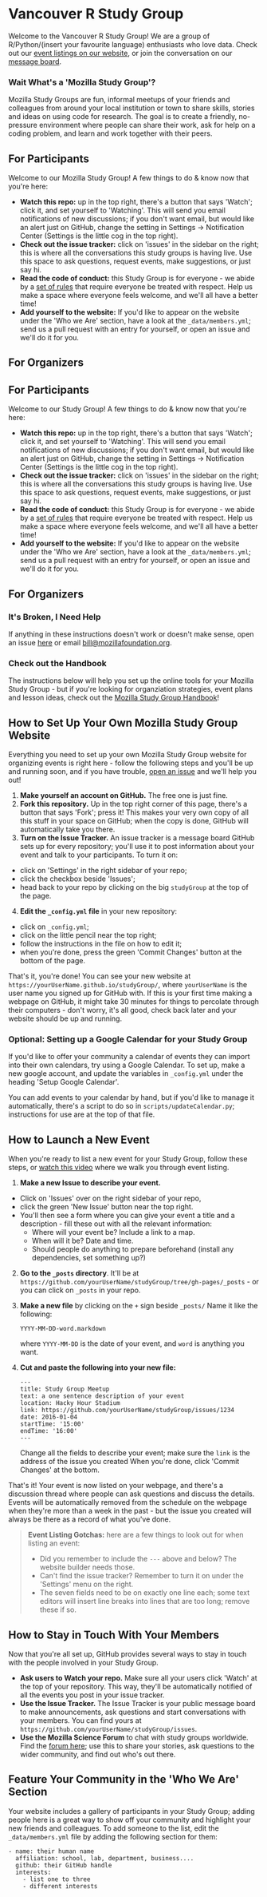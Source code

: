 Vancouver R Study Group
=======================

Welcome to the Vancouver R Study Group! We are a group of R/Python/(insert your favourite language) enthusiasts who love data. Check out our [event listings on our website](http://minisciencegirl.github.io/studyGroup/), or join the conversation on our [message board](https://github.com/minisciencegirl/studyGroup/issues).

### Wait What's a 'Mozilla Study Group'?

Mozilla Study Groups are fun, informal meetups of your friends and colleagues from around your local institution or town to share skills, stories and ideas on using code for research. The goal is to create a friendly, no-pressure environment where people can share their work, ask for help on a coding problem, and learn and work together with their peers.

## For Participants

Welcome to our Mozilla Study Group! A few things to do & know now that you're here:

 - **Watch this repo:** up in the top right, there's a button that says 'Watch'; click it, and set yourself to 'Watching'. This will send you email notifications of new discussions; if you don't want email, but would like an alert just on GitHub, change the setting in Settings -> Notification Center (Settings is the little cog in the top right).
 - **Check out the issue tracker:** click on 'issues' in the sidebar on the right; this is where all the conversations this study groups is having live. Use this space to ask questions, request events, make suggestions, or just say hi.
 - **Read the code of conduct:** this Study Group is for everyone - we abide by a [set of rules](https://www.mozillascience.org/code-of-conduct/) that require everyone be treated with respect. Help us make a space where everyone feels welcome, and we'll all have a better time!
 - **Add yourself to the website:** If you'd like to appear on the website under the 'Who we Are' section, have a look at the `_data/members.yml`; send us a pull request with an entry for yourself, or open an issue and we'll do it for you.

## For Organizers

## For Participants

Welcome to our Study Group! A few things to do & know now that you're here:

 - **Watch this repo:** up in the top right, there's a button that says 'Watch'; click it, and set yourself to 'Watching'. This will send you email notifications of new discussions; if you don't want email, but would like an alert just on GitHub, change the setting in Settings -> Notification Center (Settings is the little cog in the top right).
 - **Check out the issue tracker:** click on 'issues' in the sidebar on the right; this is where all the conversations this study groups is having live. Use this space to ask questions, request events, make suggestions, or just say hi.
 - **Read the code of conduct:** this Study Group is for everyone - we abide by a [set of rules](https://www.mozillascience.org/code-of-conduct/) that require everyone be treated with respect. Help us make a space where everyone feels welcome, and we'll all have a better time!
 - **Add yourself to the website:** If you'd like to appear on the website under the 'Who we Are' section, have a look at the `_data/members.yml`; send us a pull request with an entry for yourself, or open an issue and we'll do it for you.

## For Organizers

### It's Broken, I Need Help

If anything in these instructions doesn't work or doesn't make sense, open an issue [here](https://github.com/mozillascience/studyGroup/issues) or email bill@mozillafoundation.org.

### Check out the Handbook

The instructions below will help you set up the online tools for your Mozilla Study Group - but if you're looking for organziation strategies, event plans and lesson ideas, check out the [Mozilla Study Group Handbook](https://mozillascience.github.io/studyGroupHandbook/)!

## How to Set Up Your Own Mozilla Study Group Website

Everything you need to set up your own Mozilla Study Group website for organizing events is right here - follow the following steps and you'll be up and running soon, and if you have trouble, [open an issue](https://github.com/mozillascience/studyGroup/issues) and we'll help you out!

 1. **Make yourself an account on GitHub.** The free one is just fine.
 2. **Fork this repository.** Up in the top right corner of this page, there's a button that says 'Fork'; press it! This makes your very own copy of all this stuff in your space on GitHub; when the copy is done, GitHub will automatically take you there.
 3. **Turn on the Issue Tracker.** An issue tracker is a message board GitHub sets up for every repository; you'll use it to post information about your event and talk to your participants. To turn it on: 
   - click on 'Settings' in the right sidebar of your repo;
   - click the checkbox beside 'Issues'; 
   - head back to your repo by clicking on the big `studyGroup` at the top of the page.
 4. **Edit the `_config.yml` file** in your new repository:
   - click on `_config.yml`;
   - click on the little pencil near the top right;
   - follow the instructions in the file on how to edit it; 
   - when you're done, press the green 'Commit Changes' button at the bottom of the page.

That's it, you're done! You can see your new website at `https://yourUserName.github.io/studyGroup/`, where `yourUserName` is the user name you signed up for GitHub with. If this is your first time making a webpage on GitHub, it might take 30 minutes for things to percolate through their computers - don't worry, it's all good, check back later and your website should be up and running.

### Optional: Setting up a Google Calendar for your Study Group

If you'd like to offer your community a calendar of events they can import into their own calendars, try using a Google Calendar. To set up, make a new google account, and update the variables in `_config.yml` under the heading 'Setup Google Calendar'.

You can add events to your calendar by hand, but if you'd like to manage it automatically, there's a script to do so in `scripts/updateCalendar.py`; instructions for use are at the top of that file.

## How to Launch a New Event

When you're ready to list a new event for your Study Group, follow these steps, or [watch this video](https://youtu.be/abglQgEIccw) where we walk you through event listing.

 1. **Make a new Issue to describe your event.** 
   - Click on 'Issues' over on the right sidebar of your repo, 
   - click the green 'New Issue' button near the top right. 
   - You'll then see a form where you can give your event a title and a description - fill these out with all the relevant information:
     - Where will your event be? Include a link to a map.
     - When will it be? Date and time.
     - Should people do anything to prepare beforehand (install any dependencies, set something up?)
 2. **Go to the `_posts` directory**. It'll be at `https://github.com/yourUserName/studyGroup/tree/gh-pages/_posts` - or you can click on `_posts` in your repo.
 3. **Make a new file** by clicking on the `+` sign beside `_posts/` Name it like the following:

    ```
    YYYY-MM-DD-word.markdown
    ```

    where `YYYY-MM-DD` is the date of your event, and `word` is anything you want.
 4. **Cut and paste the following into your new file:**

    ```
    ---
    title: Study Group Meetup
    text: a one sentence description of your event
    location: Hacky Hour Stadium
    link: https://github.com/yourUserName/studyGroup/issues/1234
    date: 2016-01-04
    startTime: '15:00'
    endTime: '16:00'
    ---
    ```

    Change all the fields to describe your event; make sure the `link` is the address of the issue you created When you're done, click 'Commit Changes' at the bottom.

That's it! Your event is now listed on your webpage, and there's a discussion thread where people can ask questions and discuss the details. Events will be automatically removed from the schedule on the webpage when they're more than a week in the past - but the issue you created will always be there as a record of what you've done.

> **Event Listing Gotchas:** here are a few things to look out for when listing an event:
>  - Did you remember to include the `---` above and below? The website builder needs those.
>  - Can't find the issue tracker? Remember to turn it on under the 'Settings' menu on the right.
>  - The seven fields need to be on exactly one line each; some text editors will insert line breaks into lines that are too long; remove these if so.

## How to Stay in Touch With Your Members

Now that you're all set up, GitHub provides several ways to stay in touch with the people involved in your Study Group.

  - **Ask users to Watch your repo.** Make sure all your users click 'Watch' at the top of your repository. This way, they'll be automatically notified of all the events you post in your issue tracker. 
  - **Use the Issue Tracker.** The Issue Tracker is your public message board to make announcements, ask questions and start conversations with your members. You can find yours at `https://github.com/yourUserName/studyGroup/issues`.
  - **Use the Mozilla Science Forum** to chat with study groups worldwide. Find the [forum here](https://forum.mozillascience.org/category/events/study-groups); use this to share your stories, ask questions to the wider community, and find out who's out there.

## Feature Your Community in the 'Who We Are' Section

Your website includes a gallery of participants in your Study Group; adding people here is a great way to show off your community and highlight your new friends and colleagues. To add someone to the list, edit the `_data/members.yml` file by adding the following section for them:

```
- name: their human name
  affiliation: school, lab, department, business....
  github: their GitHub handle
  interests:
    - list one to three
    - different interests
```

